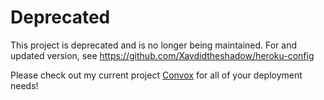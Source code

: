 # Deprecated

This project is deprecated and is no longer being maintained. For and updated version, see https://github.com/Xavdidtheshadow/heroku-config

Please check out my current project [Convox](https://convox.com) for all of your deployment needs!
